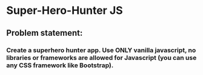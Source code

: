 # Super-Hero-Hunter JS

## Problem statement:

### Create a superhero hunter app. Use ONLY vanilla javascript, no libraries or frameworks are allowed for Javascript (you can use any CSS framework like Bootstrap).

